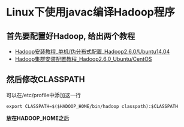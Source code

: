 # Linux下使用javac编译Hadoop程序

## 首先要配置好Hadoop, 给出两个教程

- [Hadoop安装教程_单机/伪分布式配置_Hadoop2.6.0/Ubuntu14.04](http://dblab.xmu.edu.cn/blog/install-hadoop/)
- [Hadoop集群安装配置教程_Hadoop2.6.0_Ubuntu/CentOS](http://dblab.xmu.edu.cn/blog/install-hadoop-cluster/)

## 然后修改CLASSPATH

可以在/etc/profile中添加这一行

`export CLASSPATH=$($HADOOP_HOME/bin/hadoop classpath):$CLASSPATH`

**放在HADOOP_HOME之后**